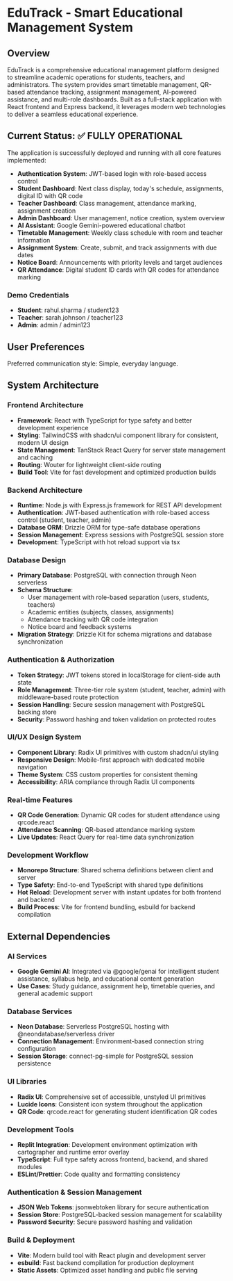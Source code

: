 # EduTrack - Smart Educational Management System

## Overview

EduTrack is a comprehensive educational management platform designed to streamline academic operations for students, teachers, and administrators. The system provides smart timetable management, QR-based attendance tracking, assignment management, AI-powered assistance, and multi-role dashboards. Built as a full-stack application with React frontend and Express backend, it leverages modern web technologies to deliver a seamless educational experience.

## Current Status: ✅ FULLY OPERATIONAL

The application is successfully deployed and running with all core features implemented:

- **Authentication System**: JWT-based login with role-based access control
- **Student Dashboard**: Next class display, today's schedule, assignments, digital ID with QR code
- **Teacher Dashboard**: Class management, attendance marking, assignment creation
- **Admin Dashboard**: User management, notice creation, system overview
- **AI Assistant**: Google Gemini-powered educational chatbot
- **Timetable Management**: Weekly class schedule with room and teacher information
- **Assignment System**: Create, submit, and track assignments with due dates
- **Notice Board**: Announcements with priority levels and target audiences
- **QR Attendance**: Digital student ID cards with QR codes for attendance marking

### Demo Credentials
- **Student**: rahul.sharma / student123
- **Teacher**: sarah.johnson / teacher123  
- **Admin**: admin / admin123

## User Preferences

Preferred communication style: Simple, everyday language.

## System Architecture

### Frontend Architecture
- **Framework**: React with TypeScript for type safety and better development experience
- **Styling**: TailwindCSS with shadcn/ui component library for consistent, modern UI design
- **State Management**: TanStack React Query for server state management and caching
- **Routing**: Wouter for lightweight client-side routing
- **Build Tool**: Vite for fast development and optimized production builds

### Backend Architecture
- **Runtime**: Node.js with Express.js framework for REST API development
- **Authentication**: JWT-based authentication with role-based access control (student, teacher, admin)
- **Database ORM**: Drizzle ORM for type-safe database operations
- **Session Management**: Express sessions with PostgreSQL session store
- **Development**: TypeScript with hot reload support via tsx

### Database Design
- **Primary Database**: PostgreSQL with connection through Neon serverless
- **Schema Structure**: 
  - User management with role-based separation (users, students, teachers)
  - Academic entities (subjects, classes, assignments)
  - Attendance tracking with QR code integration
  - Notice board and feedback systems
- **Migration Strategy**: Drizzle Kit for schema migrations and database synchronization

### Authentication & Authorization
- **Token Strategy**: JWT tokens stored in localStorage for client-side auth state
- **Role Management**: Three-tier role system (student, teacher, admin) with middleware-based route protection
- **Session Handling**: Secure session management with PostgreSQL backing store
- **Security**: Password hashing and token validation on protected routes

### UI/UX Design System
- **Component Library**: Radix UI primitives with custom shadcn/ui styling
- **Responsive Design**: Mobile-first approach with dedicated mobile navigation
- **Theme System**: CSS custom properties for consistent theming
- **Accessibility**: ARIA compliance through Radix UI components

### Real-time Features
- **QR Code Generation**: Dynamic QR codes for student attendance using qrcode.react
- **Attendance Scanning**: QR-based attendance marking system
- **Live Updates**: React Query for real-time data synchronization

### Development Workflow
- **Monorepo Structure**: Shared schema definitions between client and server
- **Type Safety**: End-to-end TypeScript with shared type definitions
- **Hot Reload**: Development server with instant updates for both frontend and backend
- **Build Process**: Vite for frontend bundling, esbuild for backend compilation

## External Dependencies

### AI Services
- **Google Gemini AI**: Integrated via @google/genai for intelligent student assistance, syllabus help, and educational content generation
- **Use Cases**: Study guidance, assignment help, timetable queries, and general academic support

### Database Services
- **Neon Database**: Serverless PostgreSQL hosting with @neondatabase/serverless driver
- **Connection Management**: Environment-based connection string configuration
- **Session Storage**: connect-pg-simple for PostgreSQL session persistence

### UI Libraries
- **Radix UI**: Comprehensive set of accessible, unstyled UI primitives
- **Lucide Icons**: Consistent icon system throughout the application
- **QR Code**: qrcode.react for generating student identification QR codes

### Development Tools
- **Replit Integration**: Development environment optimization with cartographer and runtime error overlay
- **TypeScript**: Full type safety across frontend, backend, and shared modules
- **ESLint/Prettier**: Code quality and formatting consistency

### Authentication & Session Management
- **JSON Web Tokens**: jsonwebtoken library for secure authentication
- **Session Store**: PostgreSQL-backed session management for scalability
- **Password Security**: Secure password hashing and validation

### Build & Deployment
- **Vite**: Modern build tool with React plugin and development server
- **esbuild**: Fast backend compilation for production deployment
- **Static Assets**: Optimized asset handling and public file serving